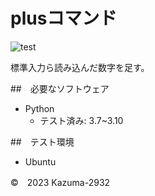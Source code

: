 # plusコマンド
![test](https://github.com/Kazuma-2932/robosys2023/actions/workflows/test.yml/badge.svg)

標準入力ら読み込んだ数字を足す。

##　必要なソフトウェア
* Python
  * テスト済み: 3.7~3.10

##　テスト環境
* Ubuntu

©　2023 Kazuma-2932
